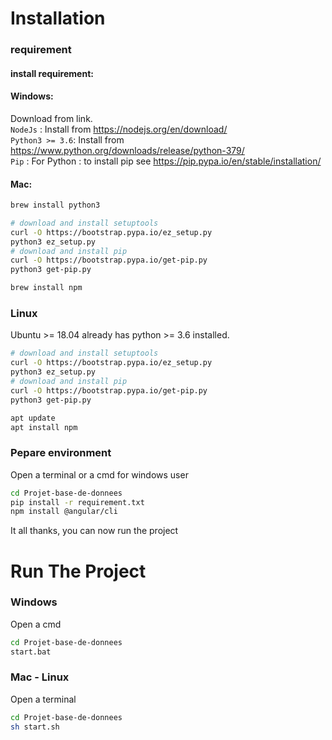 # Installation
### requirement
#### install requirement:
#### Windows:
Download from link. \
`NodeJs` : Install from https://nodejs.org/en/download/ \
`Python3 >= 3.6`: Install from https://www.python.org/downloads/release/python-379/ \
`Pip` : For Python : to install pip see https://pip.pypa.io/en/stable/installation/

#### Mac:
```bash
brew install python3

# download and install setuptools
curl -O https://bootstrap.pypa.io/ez_setup.py
python3 ez_setup.py
# download and install pip
curl -O https://bootstrap.pypa.io/get-pip.py
python3 get-pip.py

brew install npm
```

### Linux
Ubuntu >= 18.04 already has python >= 3.6 installed.
```bash
# download and install setuptools
curl -O https://bootstrap.pypa.io/ez_setup.py
python3 ez_setup.py
# download and install pip
curl -O https://bootstrap.pypa.io/get-pip.py
python3 get-pip.py

apt update
apt install npm
```

### Pepare environment
Open a terminal or a cmd for windows user
```bash
cd Projet-base-de-donnees
pip install -r requirement.txt
npm install @angular/cli
```
It all thanks, you can now run the project

# Run The Project
### Windows
Open a cmd
```bash
cd Projet-base-de-donnees
start.bat
```
### Mac - Linux
Open a terminal
```bash
cd Projet-base-de-donnees
sh start.sh
```
